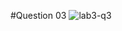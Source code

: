 #Question 03
![lab3-q3](https://github.com/user-attachments/assets/80999abe-dd36-40b5-b925-671329685075)
